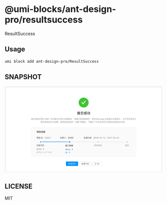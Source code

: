 # @umi-blocks/ant-design-pro/resultsuccess

ResultSuccess

## Usage

```sh
umi block add ant-design-pro/ResultSuccess
```

## SNAPSHOT

![SNAPSHOT](./snapshot.png)

## LICENSE

MIT
